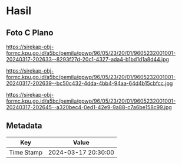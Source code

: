 # Hasil

## Foto C Plano

https://sirekap-obj-formc.kpu.go.id/a5bc/pemilu/ppwp/96/05/23/20/01/9605232001001-20240317-202633--8293f27d-20c1-4327-ada4-b1bd1d1a8d44.jpg

https://sirekap-obj-formc.kpu.go.id/a5bc/pemilu/ppwp/96/05/23/20/01/9605232001001-20240317-202639--bc50c432-4dda-4bb4-94aa-64d4b15cbfcc.jpg

https://sirekap-obj-formc.kpu.go.id/a5bc/pemilu/ppwp/96/05/23/20/01/9605232001001-20240317-202645--a320bec4-0ed1-42e9-9a88-c7a6be158c99.jpg


## Metadata

| Key        | Value               |
| ---------- | ------------------- |
| Time Stamp | 2024-03-17 20:30:00 |



